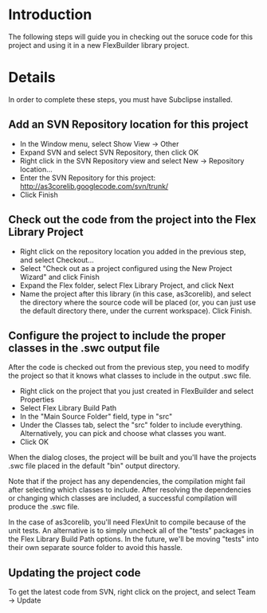 # Introduction #

The following steps will guide you in checking out the soruce code for this project and using it in a new FlexBuilder library project.

# Details #

In order to complete these steps, you must have Subclipse installed.

## Add an SVN Repository location for this project ##

  * In the Window menu, select Show View -> Other
  * Expand SVN and select SVN Repository, then click OK
  * Right click in the SVN Repository view and select New -> Repository location...
  * Enter the SVN Repository for this project: http://as3corelib.googlecode.com/svn/trunk/
  * Click Finish

## Check out the code from the project into the Flex Library Project ##

  * Right click on the repository location you added in the previous step, and select Checkout...
  * Select "Check out as a project configured using the New Project Wizard" and click Finish
  * Expand the Flex folder, select Flex Library Project, and click Next
  * Name the project after this library (in this case, as3corelib), and select the directory where the source code will be placed (or, you can just use the default directory there, under the current workspace).  Click Finish.

## Configure the project to include the proper classes in the .swc output file ##

After the code is checked out from the previous step, you need to modify the project so that it knows what classes to include in the output .swc file.

  * Right click on the project that you just created in FlexBuilder and select Properties
  * Select Flex Library Build Path
  * In the "Main Source Folder" field, type in "src"
  * Under the Classes tab, select the "src" folder to include everything.  Alternatively, you can pick and choose what classes you want.
  * Click OK

When the dialog closes, the project will be built and you'll have the projects .swc file placed in the default "bin" output directory.

Note that if the project has any dependencies, the compilation might fail after selecting which classes to include.  After resolving the dependencies or changing which classes are included, a successful compilation will produce the .swc file.

In the case of as3corelib, you'll need FlexUnit to compile because of the unit tests.  An alternative is to simply uncheck all of the "tests" packages in the Flex Library Build Path options.  In the future, we'll be moving "tests" into their own separate source folder to avoid this hassle.

## Updating the project code ##

To get the latest code from SVN, right click on the project, and select Team -> Update


